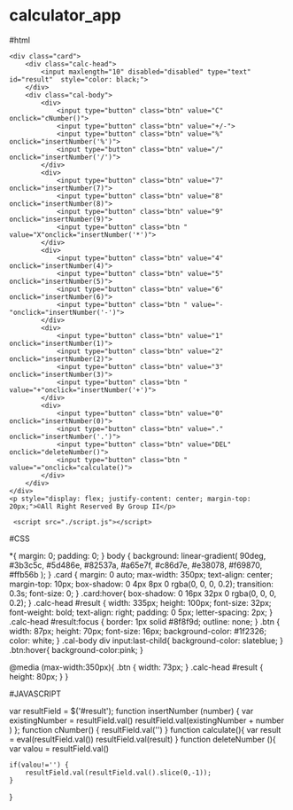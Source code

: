 # calculator_app
#html
<!DOCTYPE html>
<html lang="en">
<head>
    <meta charset="UTF-8">
    <meta http-equiv="X-UA-Compatible" content="IE=edge">
    <meta name="viewport" content="width=device-width, initial-scale=1.0">
    <title>Calculator</title>
    <link rel="stylesheet" href="style.css">
    
</head>
<body>
    
    <div class="card">
        <div class="calc-head">
            <input maxlength="10" disabled="disabled" type="text" id="result"  style="color: black;">
        </div>
        <div class="cal-body">
            <div>
                <input type="button" class="btn" value="C" onclick="cNumber()">
                <input type="button" class="btn" value="+/-">
                <input type="button" class="btn" value="%" onclick="insertNumber('%')">
                <input type="button" class="btn" value="/" onclick="insertNumber('/')">
            </div>
            <div>
                <input type="button" class="btn" value="7" onclick="insertNumber(7)">
                <input type="button" class="btn" value="8" onclick="insertNumber(8)">
                <input type="button" class="btn" value="9" onclick="insertNumber(9)">
                <input type="button" class="btn " value="X"onclick="insertNumber('*')">
            </div>
            <div>
                <input type="button" class="btn" value="4" onclick="insertNumber(4)">
                <input type="button" class="btn" value="5" onclick="insertNumber(5)">
                <input type="button" class="btn" value="6" onclick="insertNumber(6)">
                <input type="button" class="btn " value="-"onclick="insertNumber('-')">
            </div>
            <div>
                <input type="button" class="btn" value="1" onclick="insertNumber(1)">
                <input type="button" class="btn" value="2" onclick="insertNumber(2)">
                <input type="button" class="btn" value="3" onclick="insertNumber(3)">
                <input type="button" class="btn " value="+"onclick="insertNumber('+')">
            </div>
            <div>
                <input type="button" class="btn" value="0" onclick="insertNumber(0)">
                <input type="button" class="btn" value="." onclick="insertNumber('.')">
                <input type="button" class="btn" value="DEL" onclick="deleteNumber()">
                <input type="button" class="btn " value="="onclick="calculate()">
            </div>
        </div>
    </div>
    <p style="display: flex; justify-content: center; margin-top: 20px;">©All Right Reserved By Group II</p>

   <script src="https://cdnjs.cloudflare.com/ajax/libs/jquery/3.6.0/jquery.min.js" integrity="sha512-894YE6QWD5I59HgZOGReFYm4dnWc1Qt5NtvYSaNcOP+u1T9qYdvdihz0PPSiiqn/+/3e7Jo4EaG7TubfWGUrMQ==" crossorigin="anonymous" referrerpolicy="no-referrer"></script>
     <script src="./script.js"></script>

</body>
</html>

#CSS

*{
    margin: 0;
    padding: 0;
}
body {
  background: linear-gradient(
    90deg,
    #3b3c5c,
    #5d486e,
    #82537a,
    #a65e7f,
    #c86d7e,
    #e38078,
    #f69870,
    #ffb56b
  );
}
 .card {
    margin: 0 auto;
    max-width: 350px;
    text-align: center;
    margin-top: 10px;
    box-shadow: 0 4px 8px 0 rgba(0, 0, 0, 0.2);
    transition: 0.3s;
    font-size: 0;
}
.card:hover{
    box-shadow: 0 16px 32px 0 rgba(0, 0, 0, 0.2);
}
.calc-head #result {
    width: 335px;
    height: 100px;
    font-size: 32px;
    font-weight: bold;
    text-align: right;
    padding: 0 5px;
    letter-spacing: 2px;
}
.calc-head #result:focus {
    border: 1px solid #8f8f9d;
    outline: none;
}
.btn {
    width: 87px;
    height: 70px;
    font-size: 16px;
    background-color: #1f2326;
    color: white;
}
.cal-body div input:last-child{
    background-color: slateblue;
}
.btn:hover{
    background-color:pink;
}

@media (max-width:350px){
    .btn {
        width: 73px;
    }
    .calc-head #result {
        height: 80px;
    }
}


#JAVASCRIPT

var resultField = $('#result');
function insertNumber (number) {
    var existingNumber = resultField.val()
    resultField.val(existingNumber + number )
};
function cNumber() {
    resultField.val('')
}
function calculate(){
    var result = eval(resultField.val())
    resultField.val(result)
}
function deleteNumber (){
    var valou = resultField.val()

    if(valou!='') {
        resultField.val(resultField.val().slice(0,-1));
    }
}
